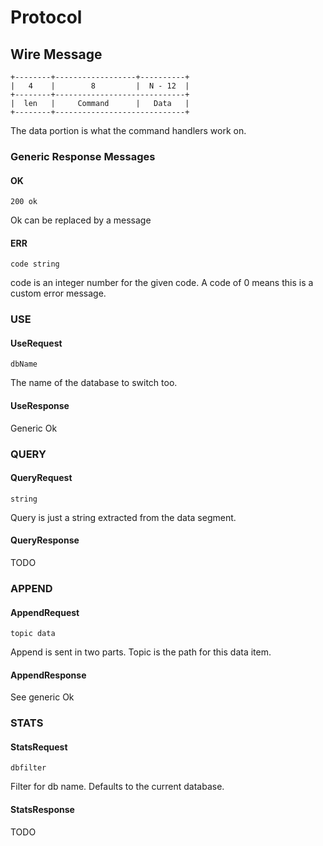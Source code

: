 # Protocol

## Wire Message

```
+--------+------------------+----------+
|   4    |        8         |  N - 12  |
+--------+-----------------------------+
|  len   |     Command      |   Data   |
+--------+-----------------------------+
```

The data portion is what the command handlers work on.

### Generic Response Messages

#### OK
```
200 ok
```
Ok can be replaced by a message

#### ERR
```
code string
```
code is an integer number for the given code. A code of 0 means this is a custom error message.

### USE
#### UseRequest
```
dbName
```
The name of the database to switch too.

#### UseResponse
Generic Ok

### QUERY
#### QueryRequest
```
string
```
Query is just a string extracted from the data segment.

#### QueryResponse
TODO

### APPEND
#### AppendRequest
```
topic data
```
Append is sent in two parts. Topic is the path for this data item.

#### AppendResponse 
See generic Ok

### STATS
#### StatsRequest
```
dbfilter
```
Filter for db name. Defaults to the current database.

#### StatsResponse
TODO
